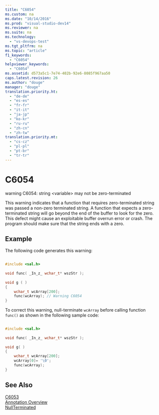 ```yaml
---
title: "C6054"
ms.custom: na
ms.date: "10/14/2016"
ms.prod: "visual-studio-dev14"
ms.reviewer: na
ms.suite: na
ms.technology: 
  - "vs-devops-test"
ms.tgt_pltfrm: na
ms.topic: "article"
f1_keywords: 
  - "C6054"
helpviewer_keywords: 
  - "C6054"
ms.assetid: d573a5c1-7e74-402b-92e6-8085f967aa50
caps.latest.revision: 26
ms.author: "douge"
manager: "douge"
translation.priority.ht: 
  - "de-de"
  - "es-es"
  - "fr-fr"
  - "it-it"
  - "ja-jp"
  - "ko-kr"
  - "ru-ru"
  - "zh-cn"
  - "zh-tw"
translation.priority.mt: 
  - "cs-cz"
  - "pl-pl"
  - "pt-br"
  - "tr-tr"
---
```

# C6054
warning C6054: string \<variable> may not be zero-terminated  
  
 This warning indicates that a function that requires zero-terminated string was passed a non-zero terminated string. A function that expects a zero-terminated string will go beyond the end of the buffer to look for the zero. This defect might cause an exploitable buffer overrun error or crash. The program should make sure that the string ends with a zero.  
  
## Example  
 The following code generates this warning:  
  
```cpp  
  
#include <sal.h>  
  
void func( _In_z_ wchar_t* wszStr );  
  
void g ( )  
{  
    wchar_t wcArray[200];  
    func(wcArray); // Warning C6054  
}  
```  
  
 To correct this warning, null-terminate `wcArray` before calling function `func()` as shown in the following sample code:  
  
```cpp  
  
#include <sal.h>  
  
void func( _In_z_ wchar_t* wszStr );  
  
void g( )  
{  
    wchar_t wcArray[200];   
    wcArray[0]= '\0';  
    func(wcArray);  
}  
```  
  
## See Also  
 [C6053](../codequality/c6053.md)   
 [Annotation Overview](http://msdn.microsoft.com/en-us/2345380e-2eeb-4107-907f-6e8b809c2643)   
 [NullTerminated](http://msdn.microsoft.com/en-us/86cbc668-e134-44fa-978e-9a0d57134056)